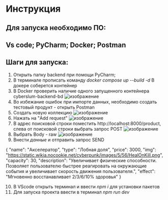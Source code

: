 # Инструкция

## Для запуска необходимо ПО:

Vs code;
PyCharm;
Docker;
Postman
---
## Шаги для запуска:
1. Открыть папку backend при помощи PyCharm;
2. В терминале прописать команду
*docker compose up --build -d*
В докере соберется контейнер 
3. В Docker проверить наличие одного запущенного контейнера cyberslum-backend-bd
![изображение](https://github.com/Ritiss/Docker/assets/115828441/97ec7402-9543-49d8-a592-01fccc8f0f75)
4. Во избежание ошибок при импорте данных, необходимо создать тестовый продукт - открыть Postman
5. Создать новую коллекцию
![изображение](https://github.com/Ritiss/Docker/assets/115828441/e74105dd-3144-4677-9ea9-e5bf22c2f1e0)
6. Нажать на "Add request" 
![изображение](https://github.com/Ritiss/Docker/assets/115828441/cf545f16-5c36-4d89-9243-88b10873002f)
7. В адрес поисковой строки поместить http://localhost:8000/product, слева от поисковой строки выбрать запрос  POST 
![изображение](https://github.com/Ritiss/Docker/assets/115828441/304ba615-8d6e-4664-a37e-d07d53c8549b)
8. Выбрать Body - raw
![изображение](https://github.com/Ritiss/Docker/assets/115828441/80969623-0f0d-4966-a673-00401eb8a6bd)
9. Внести *данные* и отправить запрос SEND


{
    "name": "Акселератор",
    "type": "Лобная доля",
    "price": 3000,
    "img": "https://static.wikia.nocookie.net/cyberpunk/images/5/56/HealOnKill.png",
    "capacity": 30,
    "description": "Увеличивает физические способности. Позволяет пользователю быстрее реагировать на окружающие события и увеличивает скорость движения пользователя.",
    "effect": "Мгновенно восстанавливает  2/3/6/10% здоровья"
} 

10. В VScode открыть терминал и ввести
*npm i*
для установки пакетов
11. Для запуска проекта ввести в терминал
*npm run dev*
